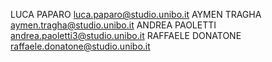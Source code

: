 LUCA PAPARO <luca.paparo@studio.unibo.it>
AYMEN TRAGHA <aymen.tragha@studio.unibo.it>
ANDREA PAOLETTI <andrea.paoletti3@studio.unibo.it>
RAFFAELE DONATONE <raffaele.donatone@studio.unibo.it>
